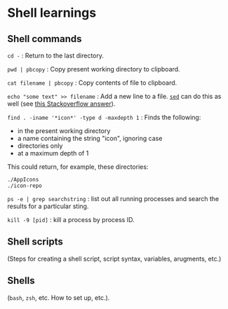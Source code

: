 # Shell learnings

## Shell commands
`cd -` : Return to the last directory.

`pwd | pbcopy` : Copy present working directory to clipboard.

`cat filename | pbcopy` : Copy contents of file to clipboard.

`echo "some text" >> filename` : Add a new line to a file. [`sed`](https://en.wikipedia.org/wiki/Sed) can do this as well (see [this Stackoverflow answer](http://stackoverflow.com/a/4640152/4461425)).

`find . -iname '*icon*' -type d -maxdepth 1` : Finds the following:

- in the present working directory
- a name containing the string "icon", ignoring case
- directories only
- at a maximum depth of 1

This could return, for example, these directories:

```
./AppIcons
./icon-repo
```

`ps -e | grep searchstring` : list out all running processes and search the results for a particular sting.

`kill -9 [pid]` : kill a process by process ID.

## Shell scripts
(Steps for creating a shell script, script syntax, variables, arugments, etc.)

## Shells
(`bash`, `zsh`, etc. How to set up, etc.).

